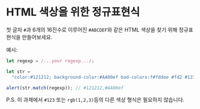 # HTML 색상을 위한 정규표현식

첫 글자 `#`과 6개의 16진수로 이루어진 `#ABCDEF`와 같은 HTML 색상을 찾기 위해 정규표현식을 만들어보세요.

예시:

```js
let regexp = /...your regexp.../;

let str =
  "color:#121212; background-color:#AA00ef bad-colors:f#fddee #fd2 #12345678";

alert(str.match(regexp)); // #121212,#AA00ef
```

P.S. 이 과제에서 `#123` 또는 `rgb(1,2,3)`등의 다른 색상 형식은 필요하지 않습니다.
